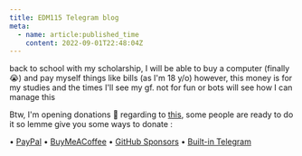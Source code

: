 ```yaml
---
title: EDM115 Telegram blog
meta:
  - name: article:published_time
    content: 2022-09-01T22:48:04Z
---
```


back to school
with my scholarship, I will be able to buy a computer (finally 😭) and pay myself things like bills (as I'm 18 y/o)
however, this money is for my studies and the times I'll see my gf. not for fun or bots
will see how I can manage this

Btw, I'm opening donations 🥳
regarding to [this](https://t.me/EDM115bots/142), some people are ready to do it
so lemme give you some ways to donate :

• [PayPal](https://www.paypal.me/8EDM115)
• [BuyMeACoffee](https://www.buymeacoffee.com/edm115)
• [GitHub Sponsors](https://github.com/sponsors/EDM115)
• [Built-in Telegram](https://t.me/EDM115bots/698)
